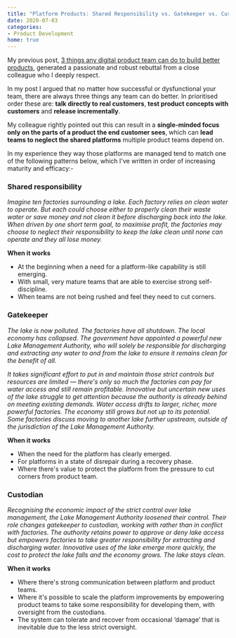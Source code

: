 ```yaml
---
title: "Platform Products: Shared Responsibility vs. Gatekeeper vs. Custodian"
date: 2020-07-03
categories:
- Product Development
home: true
---
```

My previous post, [3 things any digital product team can do to build better products](https://mattandre.ws/2020/05/waterfall-to-agile/), generated a passionate and robust rebuttal from a close colleague who I deeply respect.

In my post I argued that no matter how successful or dysfunctional your team, there are always three things any team can do better. In prioritised order these are: **talk directly to real customers**, **test product concepts with customers** and **release incrementally**.

My colleague rightly pointed out this can result in a **single-minded focus only on the parts of a product the end customer sees**, which can **lead teams to neglect the shared platforms** multiple product teams depend on.

In my experience they way those platforms are managed tend to match one of the following patterns below, which I've written in order of increasing maturity and efficacy:-

### Shared responsibility

*Imagine ten factories surrounding a lake. Each factory relies on clean water to operate. But each could choose either to properly clean their waste water or save money and not clean it before discharging back into the lake. When driven by one short term goal, to maximise profit, the factories may choose to neglect their responsibility to keep the lake clean until none can operate and they all lose money.*

**When it works**

- At the beginning when a need for a platform-like capability is still emerging.
- With small, very mature teams that are able to exercise strong self-discipline.
- When teams are not being rushed and feel they need to cut corners.

### Gatekeeper

*The lake is now polluted. The factories have all shutdown. The local economy has collapsed. The government have appointed a powerful new Lake Management Authority, who will solely be responsible for discharging and extracting any water to and from the lake  to ensure it remains clean for the benefit of all.*

*It takes significant effort to put in and maintain those strict controls but resources are limited — there's only so much the factories can pay for water access and still remain profitable. Innovative but uncertain new uses of the lake struggle to get attention because the authority is already behind on meeting existing demands. Water access drifts to larger, richer, more powerful factories. The economy still grows but not up to its potential. Some factories discuss moving to another lake further upstream, outside of the jurisdiction of the Lake Management Authority.*

**When it works**

- When the need for the platform has clearly emerged.
- For platforms in a state of disrepair during a recovery phase.
- Where there's value to protect the platform from the pressure to cut corners from product team.

### Custodian

*Recognising the economic impact of the strict control over lake management, the Lake Management Authority loosened their control. Their role changes gatekeeper to custodian, working with rather than in conflict with factories. The authority retains power to approve or deny lake access but empowers factories to take greater responsibility for extracting and discharging water. Innovative uses of the lake emerge more quickly, the cost to protect the lake falls and the economy grows. The lake stays clean.*

**When it works**

- Where there's strong communication between platform and product teams.
- Where it's possible to scale the platform improvements by empowering product teams to take some responsibility for developing them, with oversight from the custodians.
- The system can tolerate and recover from occasional ‘damage’ that is inevitable due to the less strict oversight.
